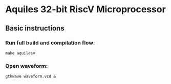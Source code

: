 # Aquiles 32-bit RiscV Microprocessor
## Basic instructions
### Run full build and compilation flow:
```
make aquilesv
```

### Open waveform:
```
gtkwave waveform.vcd &
```